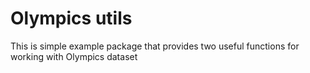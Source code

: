 # Olympics utils

This is simple example package that provides two useful
functions for working with Olympics dataset
